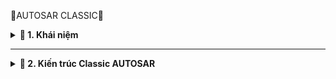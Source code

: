 📓AUTOSAR CLASSIC📓

<details> 
<summary><b>📖 1. Khái niệm</b></summary>

- **AUTOSAR (Automotive Open System Architecture)** là một tiêu chuẩn quốc tế về **kiến trúc phần mềm** cho các hệ thống điện tử trong ô tô
- Ưu điểm:<br> 
&nbsp;+ Có sẵn các tiêu chuẩn để dựa vào.<br>
&nbsp;+ Khả năng tái sử dụng phần mềm cao với các dự án khác nhau.<br>
&nbsp;+ Dễ dàng thay đổi để tương thích với các dòng MCU khác nhau.<br>
&nbsp;+ Phần mềm và phần mềm được tách biệt với nhau.<br>
&nbsp;+ Dễ quản lý và bảo trì phần mềm.<br>
- Có hai phiên bản AUTOSAR:<br>
&nbsp;+  Classic Platform: Dành cho các hệ thống thời gian thực, ECU truyền thống (C, embedded).<br>
&nbsp;+ Adaptive Platform: Dành cho các hệ thống hiệu suất cao (Linux, POSIX), như xe tự lái
 </details>
 
------------------------------------------------------------------------------------------------------------------------------------------------

<details>

<summary><b>📖 2. Kiến trúc Classic AUTOSAR</b></summary>

- **Classic AUTOSAR** gồm có 3 lớp chính:
<img width="952" height="411" alt="image" src="https://github.com/user-attachments/assets/c9990915-060d-453c-b44c-3dd5a4115f1c" />

### 2.1. SWC - Software Components
- **SWC (Software-Components)** là các khối phần mềm ứng dụng nằm trong **Application Layer** đại diện cho các chức năng cụ thể trong hệ thống hay MCU ( nó tương đương như 1 task).
- Các SWC là thành phần độc lập, giao tiếp với nhau và với các thành phần khác trong hệ thống thông qua RTE: <br>
&nbsp;+ Mỗi SWC thực hiện một chức năng cụ thể trong hệ thống ECU.<br>
&nbsp;+ Chỉ cần quan tâm đến các logic, không cần quan tâm đến phần cứng

### 2.2. RTE - Runtime Enviroment
- **RTE (Runtime Enviroment)** là lớp trung gian, đảm nhiệm việc truyền các SWC và giữa SWC với BSW. Nó đảm bảo rằng các SWC có thể giao tiếp với nhau một các trong suốt, không cần biết về các cơ chế truyền thông thực tế. RTE có 2 chức năng chính:<br>
&nbsp;+ Giúp các SWC giao tiếp với nhau và là lớp trung gian với BSW.<br>
&nbsp;+ Phân chia lịch trình và quản lý việc gọi các chức năng.<br>

### 2.3. BSW - Basic Software
- **BSW (Basic Software)** là lớp phần mềm nền tảng để hỗ trợ phần mềm ứng dụng(SWC) hoạt động dựa trên phần cứng.
- BSW cung cấp các dịch vụ cơ bản như quản lý phần cứng, giao tiếp, chuẩn đoán và các dịch vụ hệ thống:<br>
&nbsp;- **Service:** Cung cấp các dịch vụ hệ thống, tiện ích và quản lý cần thiết để hỗ trợ các lớp phần mềm ứng dụng và BSW khác:<br>
&nbsp;&nbsp;&nbsp;+ **System Service:** <br>
&nbsp;&nbsp;&nbsp;&nbsp;&nbsp;&nbsp;* Chức năng: Là nơi chứa hệ điều hành và nó cung cấp dịch vụ hệ thống cơ bản để ECU hoạt động ổn định và đồng bộ.<br>
&nbsp;&nbsp;&nbsp;&nbsp;&nbsp;&nbsp;* Gồm các module:<br>
&nbsp;&nbsp;&nbsp;&nbsp;&nbsp;&nbsp;&nbsp;&nbsp;&nbsp;**OS (Operating System):** Quản lý task, tài nguyên, sự kiện, interrupt.<br>
&nbsp;&nbsp;&nbsp;&nbsp;&nbsp;&nbsp;&nbsp;&nbsp;&nbsp;**WDGM (Watchdog Manager):** Giám sát hệ thống, tránh treo chương trình và tương tác với watchdog driver (Wdg) ở tầng MCAL.<br>
&nbsp;&nbsp;&nbsp;&nbsp;&nbsp;&nbsp;&nbsp;&nbsp;&nbsp;**ECUM (ECU Manager):** Quản lý trạng thái hoạt động của ECU (sleep, startup, shutdown).<br>
&nbsp;&nbsp;&nbsp;&nbsp;&nbsp;&nbsp;&nbsp;&nbsp;&nbsp;**BSWM (BSW Mode Manager):** Điều phối chế độ hoạt động giữa các module BSW mà không dùng OS task.<br>
&nbsp;&nbsp;&nbsp;+ **Memory service:** <br>
&nbsp;&nbsp;&nbsp;&nbsp;&nbsp;&nbsp;* Chức năng: Cung cấp dịch vụ quản lý các thao tác đọc/ghi/xóa dữ liệu trong bộ nhớ không mất (non-volatile memory) như EEPROM, Flash.<br>
&nbsp;&nbsp;&nbsp;&nbsp;&nbsp;&nbsp;* Gồm các module:<br>
&nbsp;&nbsp;&nbsp;&nbsp;&nbsp;&nbsp;&nbsp;&nbsp;&nbsp;**NvM (Non-Volatile RAM Manager):** Quản lý đọc/ghi dữ liệu lưu trữ không mất (non-volatile).<br>
&nbsp;&nbsp;&nbsp;&nbsp;&nbsp;&nbsp;&nbsp;&nbsp;&nbsp;**EA (EEPROM Abstraction):** Cung cấp giao diện truy cập đến EEPROM..<br>
&nbsp;&nbsp;&nbsp;&nbsp;&nbsp;&nbsp;&nbsp;&nbsp;&nbsp;**FEE	(Flash EEPROM Emulation):** Mô phỏng EEPROM trên Flash (dùng khi không có EEPROM thật).<br>
&nbsp;&nbsp;&nbsp;&nbsp;&nbsp;&nbsp;&nbsp;&nbsp;&nbsp;**MemIf	(Memory Abstraction Interface):** Cung cấp một giao diện thống nhất để truy cập giữa NvM và các tầng lưu trữ bên dưới (Ea hoặc Fee)..<br>
&nbsp;&nbsp;&nbsp;+ **Crypto service:** <br>
&nbsp;&nbsp;&nbsp;&nbsp;&nbsp;&nbsp;* Chức năng: Cung cấp các dịch vụ mã hóa, xác thực, kiểm tra tính toàn vẹn dữ liệu, đảm bảo an toàn thông tin.<br>
&nbsp;&nbsp;&nbsp;&nbsp;&nbsp;&nbsp;* Gồm các module:<br>
&nbsp;&nbsp;&nbsp;&nbsp;&nbsp;&nbsp;&nbsp;&nbsp;&nbsp;**Csm	(Crypto Service Manager):** Điều phối các dịch vụ mật mã, cung cấp API chung cho các module khác.<br>
&nbsp;&nbsp;&nbsp;&nbsp;&nbsp;&nbsp;&nbsp;&nbsp;&nbsp;**Crypto Stack (Crypto Software Stack):** Thực hiện thực tế các thuật toán mã hóa (AES, RSA, SHA, ECC...), có thể là phần mềm hoặc phần cứng (HSM).<br>
&nbsp;&nbsp;&nbsp;+ **Off-Board Communication:** <br>
&nbsp;&nbsp;&nbsp;&nbsp;&nbsp;&nbsp;* Chức năng: Quản lý truyền tải không dây tới module khác.<br>
&nbsp;&nbsp;&nbsp;&nbsp;&nbsp;&nbsp;* Gồm các module:<br>
&nbsp;&nbsp;&nbsp;&nbsp;&nbsp;&nbsp;&nbsp;&nbsp;&nbsp;**DCM	(Diagnostic Communication Manager):** Quản lý giao tiếp chẩn đoán UDS (ISO 14229), xử lý yêu cầu từ máy chẩn đoán ngoài xe.<br>
&nbsp;&nbsp;&nbsp;&nbsp;&nbsp;&nbsp;&nbsp;&nbsp;&nbsp;**DoIP	(Diagnostics over IP):** Giao tiếp chẩn đoán qua giao thức IP/Ethernet thay vì CAN/LIN.<br>
&nbsp;&nbsp;&nbsp;+ **Communication Service:** <br>
&nbsp;&nbsp;&nbsp;&nbsp;&nbsp;&nbsp;* Chức năng: Cung cấp dịch vụ quản lý truyền thông nội bộ ECU và giữa các ECU thông qua các giao thức như CAN, LIN, FlexRay, Ethernet...<br>
&nbsp;&nbsp;&nbsp;&nbsp;&nbsp;&nbsp;* Gồm các module:<br>
&nbsp;&nbsp;&nbsp;&nbsp;&nbsp;&nbsp;&nbsp;&nbsp;&nbsp;**Com	:** Quản lý giao tiếp tín hiệu giữa Application và PDU.<br>
&nbsp;&nbsp;&nbsp;&nbsp;&nbsp;&nbsp;&nbsp;&nbsp;&nbsp;**PduR	(PDU Router):** Định tuyến PDU (Protocol Data Unit) giữa các module như Com, DCM, CanTp, SoAd...<br>
&nbsp;- **EAL (ECU Abstraction Layer):** Cung cấp giao diện trừu tượng cho tất cả các thiết bị ngoại vi và phần cứng cụ thể của ECU như các cảm biến mà ECU sử dụng.<br>
&nbsp;&nbsp;&nbsp;+ **Onboard Device Abstraction:** Trừu tượng hóa các thiết bị phần cứng tích hợp trên ECU.<br>
&nbsp;&nbsp;&nbsp;+ **Memory Hardware Abstraction:** Cung cấp lớp trừu tượng để giao tiếp với phần cứng bộ nhớ như EEPROM, Flash, RAM, giúp phần mềm cấp cao (như NvM, Fee, Ea…) không cần biết chi tiết phần cứng.<br>
&nbsp;&nbsp;&nbsp;+ **Crypto Hardware Abstraction:** Cung cấp lớp trừu tượng hóa phần cứng cho các chức năng mã hóa, giải mã, ký số, xác minh, băm (hash),...<br>
&nbsp;&nbsp;&nbsp;+ **Wireless Communication Hardware Abstraction:** Trừu tượng hóa phần cứng truyền thông không dây như Bluetooth, Wi-Fi,... giúp các tầng cao hơn (Protocol stacks, Diagnostic, Telematics) không cần quan tâm đến phần cứng cụ thể..<br>
&nbsp;&nbsp;&nbsp;+ **Communication Hardware Abstraction:** Trừu tượng phần cứng cho các giao thức truyền thông như CAN, LIN, FlexRay, Ethernet, để các tầng phần mềm bên trên (như Com, PduR, SoAd...) không cần quan tâm đến chi tiết phần cứng hoặc driver..<br>
&nbsp;&nbsp;&nbsp;+ **I/O Hardware Abstraction:**  trừu tượng hóa việc truy cập các chân I/O phần cứng (digital & analog) như cảm biến, công tắc,... Giúp phần mềm ứng dụng không phụ thuộc trực tiếp vào phần cứng MCU.<br>
&nbsp;- **MCAL (Microcontroller abstraction Layer):** Cung cấp giao diện trừu tượng để tương tác trực tiếp với các thành phần phần cứng của vi điều khiển như GPIO, ADC, PWM, ...<br>
&nbsp;&nbsp;&nbsp;+ **Microcontroller Drivers:**  Cung cấp các driver trực tiếp cho phần cứng mà không cần thao tác trực tiếp với thanh ghi như: GPIO, ADC, PWM, SPI,...<br>
&nbsp;&nbsp;&nbsp;+ **Memory Drivers:** Dùng để giao tiếp trực tiếp với bộ nhớ vật lý: Flash, RAM, EEPROM.<br>
&nbsp;&nbsp;&nbsp;+ **Crypto Drivers:** Giao tiếp trực tiếp với phần cứng mã hóa.<br>
&nbsp;&nbsp;&nbsp;+ **Wireless Communication Drivers:** Giao tiếp với các thiết bị truyền thông không dây như: Wifi, Bluetooth,...<br>
&nbsp;&nbsp;&nbsp;+ **Communication Drivers:** Giao tiếp trực tiếp với phần cứng truyền thông: CAN, Ethernet,...<br>
&nbsp;&nbsp;&nbsp;+ **I/O Drivers:** Truy cập trực tiếp các chân I/O của vi điều khiển, giúp hệ thống điều khiển các thiết bị ngoại vi.<br>
&nbsp;- **Complex Drivers:** Dùng cho các ngoại lệ/phần cứng phức tạp không chuẩn AUTOSAR
